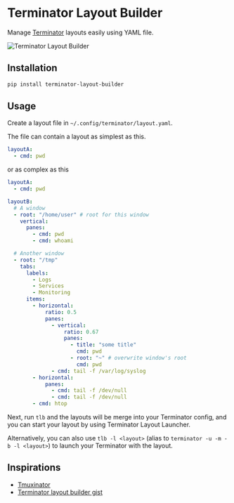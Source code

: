 # Terminator Layout Builder

Manage [Terminator](https://terminator-gtk3.readthedocs.io/en/latest/) layouts easily using YAML file.

![Terminator Layout Builder](https://s3-ap-southeast-1.amazonaws.com/com.faizsh.misc/terminator-layout-builder.gif#1)

## Installation

```bash
pip install terminator-layout-builder
```

## Usage

Create a layout file in `~/.config/terminator/layout.yaml`.

The file can contain a layout as simplest as this.

```yaml
layoutA:
  - cmd: pwd
```

or as complex as this

```yaml
layoutA:
  - cmd: pwd

layoutB:
  # A window
  - root: "/home/user" # root for this window
    vertical:
      panes:
        - cmd: pwd
        - cmd: whoami

  # Another window
  - root: "/tmp"
    tabs:
      labels:
        - Logs
        - Services
        - Monitoring
      items:
        - horizontal:
            ratio: 0.5
            panes:
              - vertical:
                  ratio: 0.67
                  panes:
                    - title: "some title"
                      cmd: pwd
                    - root: "~" # overwrite window's root
                      cmd: pwd
              - cmd: tail -f /var/log/syslog
        - horizontal:
            panes:
              - cmd: tail -f /dev/null
              - cmd: tail -f /dev/null
        - cmd: htop
```

Next, run `tlb` and the layouts will be merge into your Terminator config, and you can start your layout by using Terminator Layout Launcher.

Alternatively, you can also use `tlb -l <layout>` (alias to `terminator -u -m -b -l <layout>`) to launch your Terminator with the layout.

## Inspirations

- [Tmuxinator](https://github.com/tmuxinator/tmuxinator)
- [Terminator layout builder gist](https://gist.github.com/bancek/3838394)
